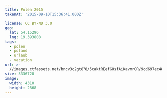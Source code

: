```yaml
---
title: Polen 2015
takenAt: '2015-09-10T15:36:41.000Z'

license: CC BY-ND 3.0
geo:
  lat: 54.15296
  lng: 19.393808
tags:
  - polen
  - poland
  - urlaub
  - vacation
url: >-
  //images.ctfassets.net/bncv3c2gt878/5caktREefGOsfAiKavmrOR/9cd697ec4817b007fa8d6dc3a9aafa3a/polen-2015_25957642215_o
size: 3336720
image:
  width: 4310
  height: 2868
---
```

